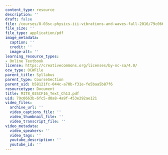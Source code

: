 ```yaml
---
content_type: resource
description: ''
draft: false
file: /courses/8-03sc-physics-iii-vibrations-and-waves-fall-2016/79c0663b6fc5d0a84a9f453e292ae121_MIT8_03SCF16_Text_Ch13.pdf
file_size: ''
file_type: application/pdf
image_metadata:
  caption: ''
  credit: ''
  image-alt: ''
learning_resource_types:
- Online Textbook
license: https://creativecommons.org/licenses/by-nc-sa/4.0/
ocw_type: OCWFile
parent_title: Syllabus
parent_type: CourseSection
parent_uid: b58121fc-044c-a70b-f31e-fe5baa5b87f6
resourcetype: Document
title: MIT8_03SCF16_Text_Ch13.pdf
uid: 79c0663b-6fc5-d0a8-4a9f-453e292ae121
video_files:
  archive_url: ''
  video_captions_file: ''
  video_thumbnail_file: ''
  video_transcript_file: ''
video_metadata:
  video_speakers: ''
  video_tags: ''
  youtube_description: ''
  youtube_id: ''
---
```

